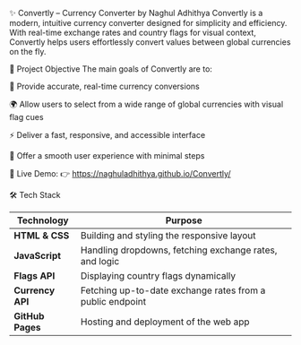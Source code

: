 ✨ Convertly – Currency Converter by Naghul Adhithya
Convertly is a modern, intuitive currency converter designed for simplicity and efficiency. With real-time exchange rates and country flags for visual context, Convertly helps users effortlessly convert values between global currencies on the fly.

📌 Project Objective
The main goals of Convertly are to:

💱 Provide accurate, real-time currency conversions

🌍 Allow users to select from a wide range of global currencies with visual flag cues

⚡ Deliver a fast, responsive, and accessible interface

📲 Offer a smooth user experience with minimal steps

🔗 Live Demo:
👉 https://naghuladhithya.github.io/Convertly/

🛠️ Tech Stack

| Technology       | Purpose                                                   |
| ---------------- | --------------------------------------------------------- |
| **HTML & CSS**   | Building and styling the responsive layout                |
| **JavaScript**   | Handling dropdowns, fetching exchange rates, and logic    |
| **Flags API**    | Displaying country flags dynamically                      |
| **Currency API** | Fetching up-to-date exchange rates from a public endpoint |
| **GitHub Pages** | Hosting and deployment of the web app                     |
